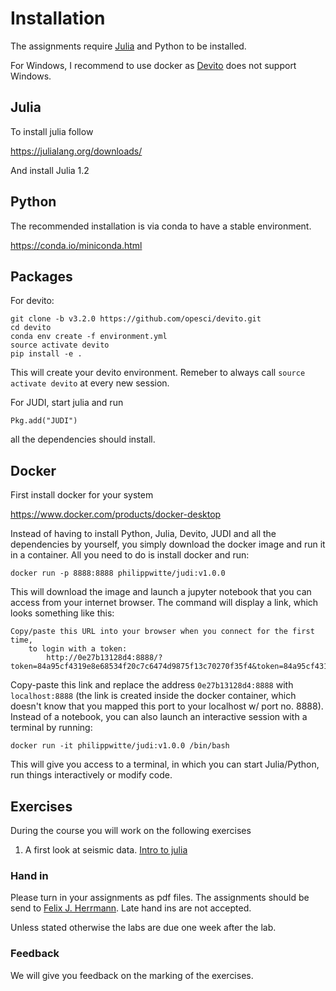 # Installation

The assignments require [Julia](https://julialang.org) and Python to be installed.

For Windows, I recommend to use docker as [Devito](https://www.devitoproject.org) does not support Windows.

## Julia
To install julia follow

https://julialang.org/downloads/

And install Julia 1.2


## Python

The recommended installation is via conda to have a stable environment.

https://conda.io/miniconda.html


## Packages


For devito:

```
git clone -b v3.2.0 https://github.com/opesci/devito.git
cd devito
conda env create -f environment.yml
source activate devito
pip install -e .
```

This will create your devito environment. Remeber to always call `source activate devito` at every new session.

For JUDI, start julia and run
```
Pkg.add("JUDI")
```

all the dependencies should install.

## Docker

First install docker for your system

https://www.docker.com/products/docker-desktop

Instead of having to install Python, Julia, Devito, JUDI and all the dependencies by yourself, you simply download the docker image and run it in a container. All you need to do is install docker and run:

```
docker run -p 8888:8888 philippwitte/judi:v1.0.0
```

This will download the image and launch a jupyter notebook that you can access from your internet browser. The command will display a link, which looks something like this:

```
Copy/paste this URL into your browser when you connect for the first time,
    to login with a token:
        http://0e27b13128d4:8888/?token=84a95cf4319e8e68534f20c7c6474d9875f13c70270f35f4&token=84a95cf4319e8e68534f20c7c6474d9875f13c70270f35f4
```

Copy-paste this link and replace the address `0e27b13128d4:8888` with `localhost:8888` (the link is created inside the docker container, which doesn't know that you mapped this port to your localhost w/ port no. 8888). Instead of a notebook, you can also launch an interactive session with a terminal by running:

```
docker run -it philippwitte/judi:v1.0.0 /bin/bash
```

This will give you access to a terminal, in which you can start Julia/Python, run things interactively or modify code.

## Exercises

During the course you will work on the following exercises

1. A first look at seismic data. [Intro to julia](Assignments/introduction_to_julia.md)

<!--
1. A first look at seismic data. [Intro to julia](Assignments/introduction_to_julia.md) [Exercise 1](Assignments/Exercise1.md) [[Solution]](https://www.slim.eos.ubc.ca/Teaching/EOSC454/exercise1_sol.html)

2. NMO correction and velocity analysis [Exercise 2](Assignments/Exercise2.md)

3. Wavefield extrapolation and migration. [Exercise 3](Assignments/Exercise3.md)

4. Fourier, Radon and filtering.[Exercise 4](Assignments/Exercise4.md)

5. From processing to inversion I.[Exercise 5](Assignments/Exercise5.md)

6. From processing to inversion II. [Exercise 6](Assignments/Exercise6.md)

7. Full Waveform inversion. [Exercise 7](Assignments/Exercise7.md)

These exercises will introduce you to the [Julia programming language](https://julialang.org), [Devito](https://www.devitoproject.org)-a Domain-specific Language (DSL) for automatic code generation for highly optimized finite differences, and [Judi](https://github.com/slimgroup/JUDI.jl)-a framework for large-scale seismic modeling and inversion and designed to enable rapid translations of algorithms to fast and efficient code that scales to industry-size problems.

-->

### Hand in

Please turn in your assignments as pdf files. The assignments should be send to [Felix J. Herrmann](mailto:felix.herrmann@gatech.edu). Late hand ins are not accepted.

Unless stated otherwise the labs are due one week after the lab.

### Feedback

We will give you feedback on the marking of the exercises.
